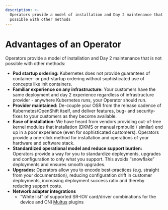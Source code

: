 ```yaml
---
description: >-
  Operators provide a model of installation and Day 2 maintenance that is not
  possible with other methods
---
```


# Advantages of an Operator

Operators provide a model of installation and Day 2 maintenance that is not possible with other methods:  


* **Pod startup ordering:** Kubernetes does not provide guarantees of container- or pod-startup ordering without sophisticated use of concepts like init containers.
* **Familiar experience on any infrastructure:** Your customers have the same deployment and day 2 experience regardless of infrastructure provider - anywhere Kubernetes runs, your Operator should run.
* **Provider maintained:**  De-couple your OSR from the release cadence of Kubernetes/OpenShift itself, and deliver features, bug- and security-fixes to your customers as they become available.
* **Ease of installation:**  We have heard from vendors providing out-of-tree kernel modules that installation \(DKMS or manual rpmbuild / similar\) end up in a poor experience \(even for sophisticated customers\).  Operators provide a one-click method for installation and operations of your hardware and software stack.
* **Standardized operational model and reduce support burden:**  Operators provide a way for you to standardize deployments, upgrades and configuration to only what you support.  This avoids “snowflake” deployments and ensures smooth upgrades.
* **Upgrades:** Operators allow you to encode best-practices \(e.g. straight from your documentation\), reducing configuration drift in customer deployments, increasing deployment success ratio and thereby reducing support costs.
* **Network adapter integrations**
  * “White list” of supported SR-IOV card/driver combinations for the device and CNI [Multus](https://github.com/intel/multus-cni) plugins

